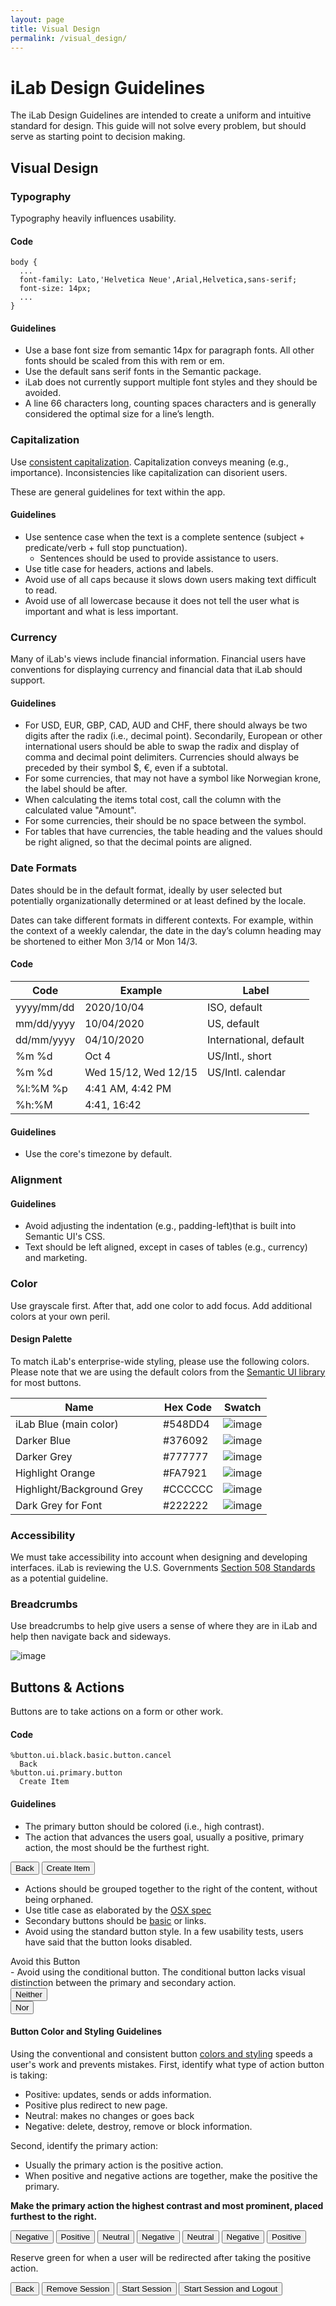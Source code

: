 ```yaml
---
layout: page
title: Visual Design
permalink: /visual_design/
---
```


# iLab Design Guidelines

The iLab Design Guidelines are intended to create a uniform and intuitive standard for design. This guide will not solve every problem, but should serve as starting point to decision making.

## Visual Design

### Typography
Typography heavily influences usability.

#### Code


	body {
	  ...
	  font-family: Lato,'Helvetica Neue',Arial,Helvetica,sans-serif;
	  font-size: 14px;
	  ...
	}	
#### Guidelines
- Use a base font size from semantic 14px for paragraph fonts. All other fonts should be scaled from this with rem or em.
- Use the default sans serif fonts in the Semantic package.
- iLab does not currently support multiple font styles and they should be avoided.
- A line 66 characters long, counting spaces characters and is generally considered the optimal size for a line’s length.

### Capitalization
Use [consistent capitalization](https://www.nngroup.com/articles/113-design-guidelines-homepage-usability/). Capitalization conveys meaning (e.g., importance). Inconsistencies like capitalization can disorient users.

These are general guidelines for text within the app.
#### Guidelines
- Use sentence case when the text is a complete sentence (subject + predicate/verb + full stop punctuation). 
  - Sentences should be used to provide assistance to users.
- Use title case for headers, actions and labels.
- Avoid use of all caps because it slows down users making text difficult to read.
- Avoid use of all lowercase because it does not tell the user what is important and what is less important.

### Currency
Many of iLab's views include financial information. Financial users have conventions for displaying currency and financial data that iLab should support.


#### Guidelines
- For USD, EUR, GBP, CAD, AUD and CHF, there should always be two digits after the radix (i.e., decimal point). Secondarily, European or other international users should be able to swap the radix and display of comma and decimal point delimiters. Currencies should always be preceded by their symbol $, €, even if a subtotal.
- For some currencies, that may not have a symbol like Norwegian krone, the label should be after.
- When calculating the items total cost, call the column with the calculated value "Amount".
- For some currencies, their should be no space between the symbol.
- For tables that have currencies, the table heading and the values should be right aligned, so that the decimal points are aligned.

### Date Formats
Dates should be in the default format, ideally by user selected but potentially organizationally determined or at least defined by the locale.Dates can take different formats in different contexts. For example, within the context of a weekly calendar, the date in the day’s column heading may be shortened to either Mon 3/14 or Mon 14/3.
#### Code

|    Code    |         Example      |          Label         |
|------------|----------------------|------------------------|
| yyyy/mm/dd |      2020/10/04      | ISO, default           |
| mm/dd/yyyy |      10/04/2020      | US, default            |
| dd/mm/yyyy |      04/10/2020      | International, default |
| %m %d      | Oct 4                | US/Intl., short        |
| %m %d      | Wed 15/12, Wed 12/15 | US/Intl. calendar      |
| %l:%M %p   | 4:41 AM, 4:42 PM     |                        |
| %h:%M      | 4:41, 16:42          |                        |

#### Guidelines
- Use the core's timezone by default.

### Alignment
#### Guidelines
- Avoid adjusting the indentation (e.g., padding-left)that is built into Semantic UI's CSS.
- Text should be left aligned, except in cases of tables (e.g., currency) and marketing.

### Color
Use grayscale first. After that, add one color to add focus. Add additional colors at your own peril.
#### Design Palette

To match iLab's enterprise-wide styling, please use the following colors. Please note that we are using the default colors from the [Semantic UI library](http://semantic-ui.com/introduction/getting-started.html) for most buttons.

| Name                      | | Hex Code | Swatch |
|---------------------------|-|----------|--------|
| iLab Blue (main color)    | | #548DD4  | ![image](file:///Users/jtholden/Desktop/iLab/Guidelines/images/blue-ilab.svg) |
| Darker Blue               | | #376092  | ![image](file:///Users/jtholden/Desktop/iLab/Guidelines/images/blue-steel.svg) |
| Darker Grey               | | #777777  | ![image](file:///Users/jtholden/Desktop/iLab/Guidelines/images/gray-dark.svg) |
| Highlight Orange          | | #FA7921  | ![image](file:///Users/jtholden/Desktop/iLab/Guidelines/images/orange-dutch.svg) |
| Highlight/Background Grey | | #CCCCCC  | ![image](file:///Users/jtholden/Desktop/iLab/Guidelines/images/blue-ilab.svg) |
| Dark Grey for Font        | | #222222  | ![image](file:///Users/jtholden/Desktop/iLab/Guidelines/images/black-sky.svg) |


### Accessibility

We must take accessibility into account when designing and developing interfaces. iLab is reviewing the U.S. Governments [Section 508 Standards](http://www.section508.gov/content/learn/standards) as a potential guideline.

### Breadcrumbs
Use breadcrumbs to help give users a sense of where they are in iLab and help then navigate back and sideways.

![image](file:/images/breadcrumbs-example.png)



## Buttons & Actions
Buttons are to take actions on a form or other work.
#### Code

	%button.ui.black.basic.button.cancel
	  Back
	%button.ui.primary.button
	  Create Item

#### Guidelines
- The primary button should be colored (i.e., high contrast).
- The action that advances the users goal, usually a positive, primary action, the most should be the furthest right.

<button class="ui black basic button cancel">
  Back
</button>
<button class="ui primary button">
  Create Item
</button>

- Actions should be grouped together to the right of the content, without being orphaned.
- Use title case as elaborated by the [OSX spec](https://developer.apple.com/library/mac/documentation/UserExperience/Conceptual/OSXHIGuidelines/TerminologyWording.html#//apple_ref/doc/uid/20000957-CH15-SW4)
- Secondary buttons should be [basic](http://semantic-ui.com/elements/button.html#basic) or links.
- Avoid using the standard button style. In a few usability tests, users have said that the button looks disabled.

<div class="ui button">
  Avoid this Button
</div>
- Avoid using the conditional button. The conditional button lacks visual distinction between the primary and secondary action.
<div class="ui buttons">
  <button class="ui negative button">Neither</button>
  <div class="or"></div>
  <button class="ui primary button">Nor</button>
</div>

#### Button Color and Styling Guidelines
Using the conventional and consistent button [colors and styling](http://uxmovement.com/buttons/how-button-color-contrast-guides-users-to-action/) speeds a user's work and prevents mistakes. First, identify what type of action button is taking:

- Positive: updates, sends or adds information.
- Positive plus redirect to new page.
- Neutral: makes no changes or goes back
- Negative: delete, destroy, remove or block information.

Second, identify the primary action:

- Usually the primary action is the positive action. 
- When positive and negative actions are together, make the positive the primary.

**Make the primary action the highest contrast and most prominent, placed furthest to the right.**

<button class="ui red basic button">
  Negative
</button>
<button class="ui primary button">Positive</button><i class="checkmark icon"></i>

<button class="ui black basic button">
  Neutral
</button>
<button class="ui negative button">Negative</button><i class="checkmark icon"></i>

<button class="ui black basic button">
  Neutral
</button>
<button class="ui red basic button">
  Negative
</button>
<button class="ui primary button">Positive</button><i class="checkmark icon"></i>

Reserve green for when a user will be redirected after taking the positive action.

<button class="ui black basic button">
  Back
</button>
<button class="ui red basic button">
  Remove Session
</button>
<button class="ui blue basic button">
  Start Session
</button>
<button class="ui green button">
  Start Session and Logout
</button><i class="checkmark icon"></i>
